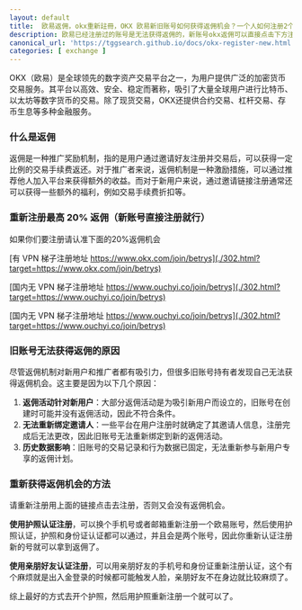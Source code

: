 ```yaml
---
layout: default
title: 	欧易返佣，okx重新註冊，OKX 欧易新旧账号如何获得返佣机会？一个人如何注册2个欧易实名账号？
description: 欧易已经注册过的账号是无法获得返佣的，新账号okx返佣可以直接点击下方注册就可拿到，旧账号那么如果真想获得 20% 返佣应该如何来操作呢？可以换一个账号来认证，也就是使用护照的方式来认证，这样会变成2个账号，也就是新的欧易实名账号，具体该如何操作呢？
canonical_url: 'https://tggsearch.github.io/docs/okx-register-new.html'
categories: [ exchange ]
---
```

OKX（欧易）是全球领先的数字资产交易平台之一，为用户提供广泛的加密货币交易服务。其平台以高效、安全、稳定而著称，吸引了大量全球用户进行比特币、以太坊等数字货币的交易。除了现货交易，OKX还提供合约交易、杠杆交易、存币生息等多种金融服务。

### 什么是返佣
返佣是一种推广奖励机制，指的是用户通过邀请好友注册并交易后，可以获得一定比例的交易手续费返还。对于推广者来说，返佣机制是一种激励措施，可以通过推荐他人加入平台来获得额外的收益。而对于新用户来说，通过邀请链接注册通常还可以获得一些额外的福利，例如交易手续费折扣等。

### 重新注册最高 20% 返佣（新账号直接注册就行）
如果你们要注册请认准下面的20%返佣机会

[有 VPN 梯子注册地址 https://www.okx.com/join/betrys](./302.html?target=https://www.okx.com/join/betrys)


[国内无 VPN 梯子注册地址 https://www.ouchyi.co/join/betrys](./302.html?target=https://www.ouchyi.co/join/betrys)

[国内无 VPN 梯子注册地址 https://www.ouchyi.co/join/betrys](./302.html?target=https://www.ouchyi.co/join/betrys)


### 旧账号无法获得返佣的原因
尽管返佣机制对新用户和推广者都有吸引力，但很多旧账号持有者发现自己无法获得返佣机会。这主要是因为以下几个原因：

1. **返佣活动针对新用户**：大部分返佣活动是为吸引新用户而设立的，旧账号在创建时可能并没有返佣活动，因此不符合条件。
2. **无法重新绑定邀请人**：一些平台在用户注册时就确定了其邀请人信息，注册完成后无法更改，因此旧账号无法重新绑定到新的返佣活动。
3. **历史数据影响**：旧账号的交易记录和行为数据已固定，无法重新参与新用户专享的返佣计划。

### 重新获得返佣机会的方法
请重新注册用上面的链接点击去注册，否则又会没有返佣机会。

**使用护照认证注册**，可以换个手机号或者邮箱重新注册一个欧易账号，然后使用护照认证，护照和身份证认证都可以通过，并且会是两个账号，因此你重新认证注册新的号就可以拿到返佣了。

**使用亲朋好友认证注册**，可以用亲朋好友的手机号和身份证重新注册认证，这个有个麻烦就是出入金登录的时候都可能触发人脸，亲朋好友不在身边就比较麻烦了。

综上最好的方式去开个护照，然后用护照重新注册一个就可以了。